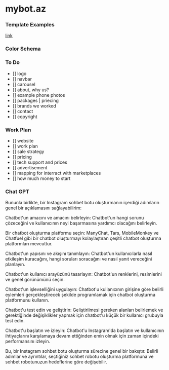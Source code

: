 # mybot.az

### Template Examples
[link](https://preview.themeforest.net/item/maxicom-internet-company-html-template/full_screen_preview/23265360?_ga=2.17224382.68529805.1673884875-236142594.1658391383&_gac=1.23961288.1673884875.Cj0KCQiAiJSeBhCCARIsAHnAzT9xx6Ib4Wezll1sMmugR1tlt3V49jFoA0kV8G4xsOzTGfVKfBuLU6MaApR7EALw_wcB)

### Color Schema

### To Do
- [] logo
- [] navbar
- [] carousel
- [] about, why us?
- [] example phone photos
- [] packages | priecing
- [] brands we worked
- [] contact
- [] copyright

### Work Plan
- [] website
- [] work plan
- [] sale strategy
- [] pricing
- [] tech support and prices
- [] advertisement
- [] mapping for interract with marketplaces
- [] how much money to start


### Chat GPT
Bununla birlikte, bir Instagram sohbet botu oluşturmanın içerdiği adımların genel bir açıklamasını sağlayabilirim:

Chatbot'un amacını ve amacını belirleyin: Chatbot'un hangi sorunu çözeceğini ve kullanıcının neyi başarmasına yardımcı olacağını belirleyin.

Bir chatbot oluşturma platformu seçin: ManyChat, Tars, MobileMonkey ve Chatfuel gibi bir chatbot oluşturmayı kolaylaştıran çeşitli chatbot oluşturma platformları mevcuttur.

Chatbot'un yapısını ve akışını tanımlayın: Chatbot'un kullanıcılarla nasıl etkileşim kuracağını, hangi soruları soracağını ve nasıl yanıt vereceğini planlayın.

Chatbot'un kullanıcı arayüzünü tasarlayın: Chatbot'un renklerini, resimlerini ve genel görünümünü seçin.

Chatbot'un işlevselliğini uygulayın: Chatbot'u kullanıcının girişine göre belirli eylemleri gerçekleştirecek şekilde programlamak için chatbot oluşturma platformunu kullanın.

Chatbot'u test edin ve geliştirin: Geliştirilmesi gereken alanları belirlemek ve gerektiğinde değişiklikler yapmak için chatbot'u küçük bir kullanıcı grubuyla test edin.

Chatbot'u başlatın ve izleyin: Chatbot'u Instagram'da başlatın ve kullanıcının ihtiyaçlarını karşılamaya devam ettiğinden emin olmak için zaman içindeki performansını izleyin.

Bu, bir Instagram sohbet botu oluşturma sürecine genel bir bakıştır. Belirli adımlar ve ayrıntılar, seçtiğiniz sohbet robotu oluşturma platformuna ve sohbet robotunuzun hedeflerine göre değişebilir.